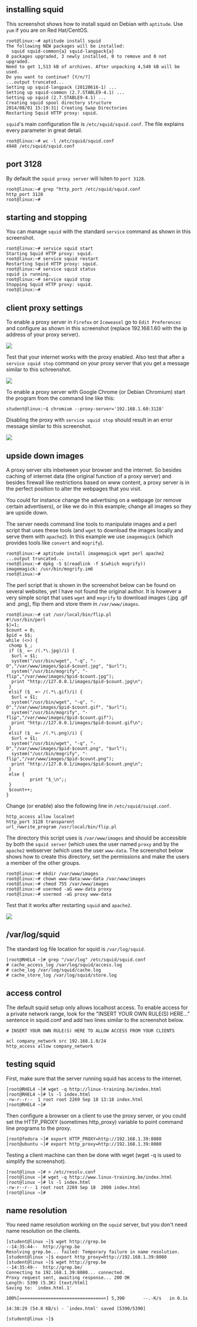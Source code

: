 ## installing squid

This screenshot shows how to install squid on Debian with `aptitude`.
Use `yum` if you are on Red Hat/CentOS.

    root@linux:~# aptitude install squid
    The following NEW packages will be installed:
      squid squid-common{a} squid-langpack{a}
    0 packages upgraded, 3 newly installed, 0 to remove and 0 not upgraded.
    Need to get 1,513 kB of archives. After unpacking 4,540 kB will be used.
    Do you want to continue? [Y/n/?]
    ...output truncated...
    Setting up squid-langpack (20120616-1) ...
    Setting up squid-common (2.7.STABLE9-4.1) ...
    Setting up squid (2.7.STABLE9-4.1) ...
    Creating squid spool directory structure
    2014/08/01 15:19:31| Creating Swap Directories
    Restarting Squid HTTP proxy: squid.

`squid`\'s main configuration file is
`/etc/squid/squid.conf`. The file explains every parameter
in great detail.

    root@linux:~# wc -l /etc/squid/squid.conf
    4948 /etc/squid/squid.conf

## port 3128

By default the `squid proxy server` will lsiten to `port 3128`.

    root@linux:~# grep ^http_port /etc/squid/squid.conf
    http_port 3128
    root@linux:~#

## starting and stopping

You can manage `squid` with the standard `service` command as shown in
this screenshot.

    root@linux:~# service squid start
    Starting Squid HTTP proxy: squid.
    root@linux:~# service squid restart
    Restarting Squid HTTP proxy: squid.
    root@linux:~# service squid status
    squid is running.
    root@linux:~# service squid stop
    Stopping Squid HTTP proxy: squid.
    root@linux:~#

## client proxy settings

To enable a proxy server in `Firefox` or `Iceweasel` go to
`Edit Preferences` and configure as shown in this screenshot (replace
192.168.1.60 with the ip address of your proxy server).

![](assets/proxy_firefoxsettings.png)

Test that your internet works with the proxy enabled. Also test that
after a `service squid stop` command on your proxy server that you get a
message similar to this schreenshot.

![](assets/firefox_noproxy.png)

To enable a proxy server with Google Chrome (or Debian Chromium) start
the program from the command line like this:

    student@linux:~$ chromium --proxy-server='192.168.1.60:3128'

Disabling the proxy with `service squid stop` should result in an error
message similar to this screenshot.

![](assets/chromium_noproxy.png)

## upside down images

A proxy server sits inbetween your browser and the internet. So besides
caching of internet data (the original function of a proxy server) and
besides firewall like restrictions based on www content, a proxy server
is in the perfect position to alter the webpages that you visit.

You could for instance change the advertising on a webpage (or remove
certain advertisers), or like we do in this example; change all images
so they are upside down.

The server needs command line tools to manipulate images and a perl
script that uses these tools (and `wget` to download the images locally
and serve them with `apache2`). In this example we use `imagemagick`
(which provides tools like `convert` and `mogrify`).

    root@linux:~# aptitude install imagemagick wget perl apache2
    ...output truncated...
    root@linux:~# dpkg -S $(readlink -f $(which mogrify))
    imagemagick: /usr/bin/mogrify.im6
    root@linux:~#

The perl script that is shown in the screenshot below can be found on
several websites, yet I have not found the original author. It is
however a very simple script that uses `wget` and `mogrify` to download
images (.jpg .gif and .png), flip them and store them in
`/var/www/images`.

    root@linux:~# cat /usr/local/bin/flip.pl
    #!/usr/bin/perl
    $|=1;
    $count = 0;
    $pid = $$;
    while (<>) {
     chomp $_;
     if ($_ =~ /(.*\.jpg)/i) {
      $url = $1;
      system("/usr/bin/wget", "-q", "-O","/var/www/images/$pid-$count.jpg", "$url");
      system("/usr/bin/mogrify", "-flip","/var/www/images/$pid-$count.jpg");
      print "http://127.0.0.1/images/$pid-$count.jpg\n";
     }
     elsif ($_ =~ /(.*\.gif)/i) {
      $url = $1;
      system("/usr/bin/wget", "-q", "-O","/var/www/images/$pid-$count.gif", "$url");
      system("/usr/bin/mogrify", "-flip","/var/www/images/$pid-$count.gif");
      print "http://127.0.0.1/images/$pid-$count.gif\n";
     }
     elsif ($_ =~ /(.*\.png)/i) {
      $url = $1;
      system("/usr/bin/wget", "-q", "-O","/var/www/images/$pid-$count.png", "$url");
      system("/usr/bin/mogrify", "-flip","/var/www/images/$pid-$count.png");
      print "http://127.0.0.1/images/$pid-$count.png\n";
     }
     else {
             print "$_\n";;
     }
     $count++;
    }

Change (or enable) also the following line in `/etc/squid/suiqd.conf`.

    http_access allow localnet
    http_port 3128 transparent
    url_rwwrite_program /usr/local/bin/flip.pl

The directory this script uses is `/var/www/images` and should be
accessible by both the `squid server` (which uses the user named `proxy`
and by the `apache2` webserver (which uses the user `www-data`. The
screenshot below shows how to create this directory, set the permissions
and make the users a member of the other groups.

    root@linux:~# mkdir /var/www/images
    root@linux:~# chown www-data:www-data /var/www/images
    root@linux:~# chmod 755 /var/www/images
    root@linux:~# usermod -aG www-data proxy
    root@linux:~# usermod -aG proxy www-data

Test that it works after restarting `squid` and `apache2`.

![](assets/proxy_upsidedown_xkcd.png)

## /var/log/squid

The standard log file location for squid is
`/var/log/squid`.

    [root@RHEL4 ~]# grep "/var/log" /etc/squid/squid.conf
    # cache_access_log /var/log/squid/access.log
    # cache_log /var/log/squid/cache.log
    # cache_store_log /var/log/squid/store.log

## access control

The default squid setup only allows localhost access. To enable access
for a private network range, look for the \"INSERT YOUR OWN RULE(S)
HERE\...\" sentence in squid.conf and add two lines similar to the
screenshot below.

    # INSERT YOUR OWN RULE(S) HERE TO ALLOW ACCESS FROM YOUR CLIENTS

    acl company_network src 192.168.1.0/24
    http_access allow company_network

## testing squid

First, make sure that the server running squid has access to the
internet.

    [root@RHEL4 ~]# wget -q http://linux-training.be/index.html
    [root@RHEL4 ~]# ls -l index.html 
    -rw-r--r--  1 root root 2269 Sep 18 13:18 index.html
    [root@RHEL4 ~]#

Then configure a browser on a client to use the proxy server, or you
could set the HTTP_PROXY (sometimes http_proxy) variable to point
command line programs to the proxy.

    [root@fedora ~]# export HTTP_PROXY=http://192.168.1.39:8080
    [root@ubuntu ~]# export http_proxy=http://192.168.1.39:8080

Testing a client machine can then be done with wget (wget -q is used to
simplify the screenshot).

    [root@linux ~]# > /etc/resolv.conf
    [root@linux ~]# wget -q http://www.linux-training.be/index.html
    [root@linux ~]# ls -l index.html 
    -rw-r--r-- 1 root root 2269 Sep 18  2008 index.html
    [root@linux ~]#

## name resolution

You need name resolution working on the `squid` server, but you don\'t
need name resolution on the clients.

    [student@linux ~]$ wget http://grep.be
    --14:35:44--  http://grep.be
    Resolving grep.be... failed: Temporary failure in name resolution.
    [student@linux ~]$ export http_proxy=http://192.168.1.39:8080
    [student@linux ~]$ wget http://grep.be
    --14:35:49--  http://grep.be/
    Connecting to 192.168.1.39:8080... connected.
    Proxy request sent, awaiting response... 200 OK
    Length: 5390 (5.3K) [text/html]
    Saving to: `index.html.1'

    100%[================================>] 5,390       --.-K/s   in 0.1s

    14:38:29 (54.8 KB/s) - `index.html' saved [5390/5390]

    [student@linux ~]$

